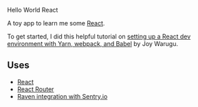Hello World React

A toy app to learn me some [React](https://facebook.github.io/react/).

To get started, I did this helpful tutorial on [setting up a React dev environment with Yarn, webpack, and Babel](https://scotch.io/tutorials/setup-a-react-environment-using-webpack-and-babel) by Joy Warugu.

## Uses
 * [React](https://facebook.github.io/react/)
 * [React Router](https://reacttraining.com/react-router/web/guides/philosophy)
 * [Raven integration with Sentry.io](https://docs.sentry.io/clients/javascript/integrations/react/)